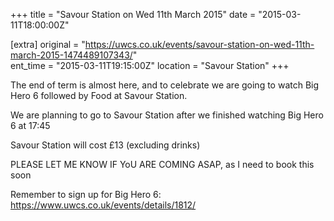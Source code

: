 +++
title = "Savour Station on Wed 11th March 2015"
date = "2015-03-11T18:00:00Z"

[extra]
original = "https://uwcs.co.uk/events/savour-station-on-wed-11th-march-2015-1474489107343/"    
ent_time = "2015-03-11T19:15:00Z"
location = "Savour Station"
+++

The end of term is almost here, and to celebrate we are going to watch Big Hero 6 followed by Food at Savour Station.

We are planning to go to Savour Station after we finished watching Big Hero 6 at 17:45

Savour Station will cost £13 (excluding drinks)

PLEASE LET ME KNOW IF YoU ARE COMING ASAP, as I need to book this soon

Remember to sign up for Big Hero 6: https://www.uwcs.co.uk/events/details/1812/

